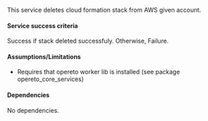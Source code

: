 This service deletes cloud formation stack from AWS given account.

#### Service success criteria
Success if stack deleted successfuly. Otherwise, Failure.

#### Assumptions/Limitations
* Requires that opereto worker lib is installed (see package opereto_core_services)

#### Dependencies
No dependencies.